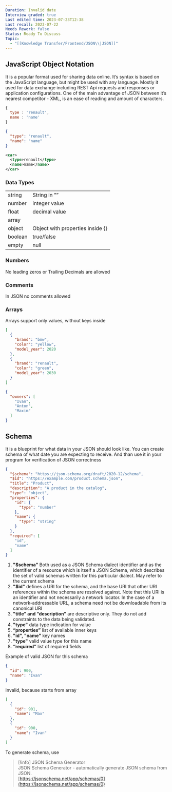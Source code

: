 ```yaml
---
Duration: Invalid date
Interview graded: true
Last edited time: 2023-07-23T12:38
Last recall: 2023-07-22
Needs Rework: false
Status: Ready To Discuss
Topic:
  - "[[Knowledge Transfer/Frontend/JSON\\|JSON]]"
---
```

## JavaScript Object Notation

It is a popular format used for sharing data online. It’s syntax is based on the JavaScript language, but might be used with any language. Mostly it used for data exchange including REST Api requests and responses or application configurations. One of the main advantage of JSON between it’s nearest competitor - XML, is an ease of reading and amount of characters.

```JavaScript
{
  type : 'renault',
  name : 'name'
}
```

```JSON
{
  "type": "renault",
  "name": "name"
}
```

```XML
<car>
  <type>renault</type>
  <name>name</name>
</car>
```

### Data Types

|   |   |
|---|---|
|string|String in ””|
|number|integer value|
|float|decimal value|
|array||
|object|Object with properties inside {}|
|boolean|true/false|
|empty|null|

### Numbers

No leading zeros or Trailing Decimals are allowed

### Comments

In JSON no comments allowed

### Arrays

Arrays support only values, without keys inside

```JSON
[
  {
    "brand": "bmw",
    "color": "yellow",
    "model_year": 2020
  },
  {
    "brand": "renault",
    "color": "green",
    "model_year": 2030
  }
]
```

```JSON
{
  "owners": [
    "Ivan",
    "Anton",
    "Maxim"
  ]
}
```

## Schema

It is a blueprint for what data in your JSON should look like. You can create schema of what date you are expecting to receive. And than use it in your program for verification of JSON correctness

  

```JSON
{
  "$schema": "https://json-schema.org/draft/2020-12/schema",
  "$id": "https://example.com/product.schema.json",
  "title": "Product",
  "description": "A product in the catalog",
  "type": "object",
  "properties": {
    "id": {
      "type": "number"
    },
    "name": {
      "type": "string"
    }
  },
  "required": [
    "id",
    "name"
  ]
}
```

1. **"$schema"** Both used as a JSON Schema dialect identifier and as the identifier of a resource which is itself a JSON Schema, which describes the set of valid schemas written for this particular dialect. May refer to the current schema
2. **"$id"** defines a URI for the schema, and the base URI that other URI references within the schema are resolved against. Note that this URI is an identifier and not necessarily a network locator. In the case of a network-addressable URL, a schema need not be downloadable from its canonical URI
3. **"title" and “description”** are descriptive only. They do not add constraints to the data being validated.
4. **"type"** data type indication for value
5. **“properties”** list of available inner keys
6. **"id", "name"** key names
7. **"type"** valid value type for this name
8. **“required”** list of required fields

Example of valid JSON for this schema

```JSON
{
  "id": 900,
  "name": "Ivan"
}
```

Invalid, because starts from array

```JSON
[
  {
    "id": 901,
    "name": "Max"
  },
  {
    "id": 900,
    "name": "Ivan"
  }
]
```

  

To generate schema, use

> [!info] JSON Schema Generator  
> JSON Schema Generator - automatically generate JSON schema from JSON.  
> [https://jsonschema.net/app/schemas/0](https://jsonschema.net/app/schemas/0)